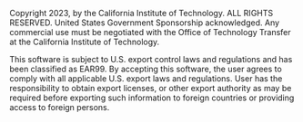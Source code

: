 Copyright 2023, by the California Institute of Technology. ALL RIGHTS RESERVED. United States Government Sponsorship acknowledged. Any commercial use must be negotiated with the Office of Technology Transfer at the California Institute of Technology.

This software is subject to U.S. export control laws and regulations and has been classified as EAR99.  By accepting this software, the user agrees to comply with all applicable U.S. export laws and regulations.  User has the responsibility to obtain export licenses, or other export authority as may be required before exporting such information to foreign countries or providing access to foreign persons.

